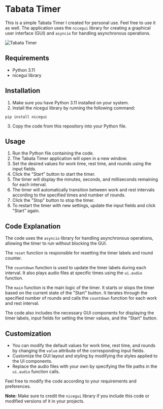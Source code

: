 # Tabata Timer

This is a simple Tabata Timer I created for personal use. Feel free to use it as well. The application uses the `nicegui` library for creating a graphical user interface (GUI) and `asyncio` for handling asynchronous operations.

![Tabata Timer](https://i.imgur.com/KIDzPB5.png)


## Requirements

- Python 3.11
- nicegui library

## Installation

1. Make sure you have Python 3.11 installed on your system.
2. Install the nicegui library by running the following command:

```shell
pip install nicegui
```

3. Copy the code from this repository into your Python file.

## Usage

1. Run the Python file containing the code.
2. The Tabata Timer application will open in a new window.
3. Set the desired values for work time, rest time, and rounds using the input fields.
4. Click the "Start" button to start the timer.
5. The timer will display the minutes, seconds, and milliseconds remaining for each interval.
6. The timer will automatically transition between work and rest intervals according to the specified times and number of rounds.
7. Click the "Stop" button to stop the timer.
8. To restart the timer with new settings, update the input fields and click "Start" again.

## Code Explanation

The code uses the `asyncio` library for handling asynchronous operations, allowing the timer to run without blocking the GUI.

The `reset` function is responsible for resetting the timer labels and round counter.

The `countdown` function is used to update the timer labels during each interval. It also plays audio files at specific times using the `ui.audio` function.

The `main` function is the main logic of the timer. It starts or stops the timer based on the current state of the "Start" button. It iterates through the specified number of rounds and calls the `countdown` function for each work and rest interval.

The code also includes the necessary GUI components for displaying the timer labels, input fields for setting the timer values, and the "Start" button.

## Customization

- You can modify the default values for work time, rest time, and rounds by changing the `value` attribute of the corresponding input fields.
- Customize the GUI layout and styling by modifying the styles applied to the UI components.
- Replace the audio files with your own by specifying the file paths in the `ui.audio` function calls.

Feel free to modify the code according to your requirements and preferences.

**Note:** Make sure to credit the `nicegui` library if you include this code or modified versions of it in your projects.